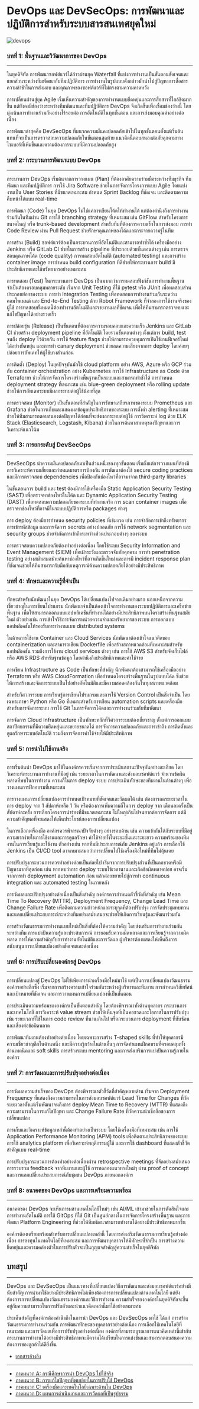 # DevOps และ DevSecOps: การพัฒนาและปฏิบัติการสำหรับระบบสารสนเทศยุคใหม่
![devops](./img/devops.jpg)

### บทที่ 1: พื้นฐานและวิวัฒนาการของ DevOps
-------------------

ในยุคดิจิทัล การพัฒนาซอฟต์แวร์ได้ก้าวผ่านยุค Waterfall ที่แบ่งการทำงานเป็นขั้นตอนชัดเจนและแยกส่วนระหว่างทีมพัฒนากับทีมปฏิบัติการ การทำงานในรูปแบบดังกล่าวมักนำไปสู่ปัญหาการสื่อสาร ความล่าช้าในการส่งมอบ และคุณภาพของซอฟต์แวร์ที่ไม่ตรงตามความคาดหวัง 

การเปลี่ยนผ่านสู่ยุค Agile เริ่มเห็นความสำคัญของการทำงานแบบยืดหยุ่นและการสื่อสารที่ใกล้ชิดมากขึ้น แต่ยังคงมีช่องว่างระหว่างทีมพัฒนาและทีมปฏิบัติการ DevOps จึงเกิดขึ้นเพื่อเชื่อมช่องว่างนี้ โดยมุ่งเน้นการทำงานร่วมกันอย่างไร้รอยต่อ การอัตโนมัติในทุกขั้นตอน และการส่งมอบคุณค่าอย่างต่อเนื่อง

การพัฒนาล่าสุดคือ DevSecOps ที่ผนวกความมั่นคงปลอดภัยเข้าไปในทุกขั้นตอนตั้งแต่เริ่มต้น แทนที่จะเป็นการตรวจสอบความปลอดภัยในขั้นตอนสุดท้าย แนวคิดนี้ตอบสนองต่อภัยคุกคามทางไซเบอร์ที่เพิ่มขึ้นและความต้องการระบบที่มีความปลอดภัยสูง

### บทที่ 2: กระบวนการพัฒนาแบบ DevOps
-------------------

กระบวนการ DevOps เริ่มต้นจากการวางแผน (Plan) ที่ต้องอาศัยความร่วมมือระหว่างทีมธุรกิจ ทีมพัฒนา และทีมปฏิบัติการ การใช้ Jira Software ช่วยในการจัดการโครงการแบบ Agile โดยแบ่งงานเป็น User Stories ที่มีขนาดเหมาะสม กำหนด Sprint Backlog ที่ชัดเจน และติดตามความคืบหน้าได้แบบ real-time

การพัฒนา (Code) ในยุค DevOps ไม่ใช่แค่การเขียนโค้ดให้ทำงานได้ แต่ต้องคำนึงถึงการทำงานร่วมกันในทีมผ่าน Git การใช้ branching strategy ที่เหมาะสม เช่น GitFlow สำหรับโครงการขนาดใหญ่ หรือ trunk-based development สำหรับทีมที่ต้องการความเร็วในการส่งมอบ การทำ Code Review ผ่าน Pull Request ช่วยรักษาคุณภาพของโค้ดและกระจายความรู้ในทีม

การสร้าง (Build) ซอฟต์แวร์ต้องเป็นกระบวนการที่อัตโนมัติและสามารถทำซ้ำได้ เครื่องมืออย่าง Jenkins หรือ GitLab CI ช่วยในการสร้าง pipeline ที่ประกอบด้วยขั้นตอนต่างๆ เช่น การตรวจสอบคุณภาพโค้ด (code quality) การทดสอบอัตโนมัติ (automated testing) และการสร้าง container image การกำหนด build configuration ที่ดีช่วยให้กระบวนการ build มีประสิทธิภาพและใช้ทรัพยากรอย่างเหมาะสม

การทดสอบ (Test) ในกระบวนการ DevOps เป็นมากกว่าการทดสอบฟังก์ชันการทำงานพื้นฐาน จำเป็นต้องครอบคลุมหลายระดับ เริ่มจาก Unit Testing ที่ใช้ pytest หรือ JUnit เพื่อทดสอบส่วนประกอบย่อยของระบบ การทำ Integration Testing เพื่อทดสอบการทำงานร่วมกันระหว่างคอมโพเนนต์ และ End-to-End Testing ด้วย Robot Framework ที่จำลองการใช้งานจริงของผู้ใช้ การทดสอบทั้งหมดนี้ต้องทำงานอัตโนมัติและรายงานผลที่ชัดเจน เพื่อให้ทีมสามารถตรวจพบและแก้ไขปัญหาได้อย่างรวดเร็ว

การปล่อยรุ่น (Release) เป็นขั้นตอนที่ต้องการความรอบคอบและความเร็ว Jenkins และ GitLab CI ช่วยสร้าง deployment pipeline ที่อัตโนมัติ โดยรวมขั้นตอนต่างๆ ตั้งแต่การ build, test จนถึง deploy ไว้ด้วยกัน การใช้ feature flags ช่วยให้สามารถควบคุมการเปิดใช้งานฟีเจอร์ใหม่ได้อย่างยืดหยุ่น และการทำ canary deployment ช่วยลดความเสี่ยงจากการ deploy โดยค่อยๆ ปล่อยการอัพเดทให้ผู้ใช้บางส่วนก่อน

การติดตั้ง (Deploy) ในยุคปัจจุบันมักใช้ cloud platform อย่าง AWS, Azure หรือ GCP ร่วมกับ container orchestration อย่าง Kubernetes การใช้ Infrastructure as Code ด้วย Terraform ช่วยให้การจัดการโครงสร้างพื้นฐานเป็นระบบและสามารถทำซ้ำได้ การกำหนด deployment strategy ที่เหมาะสม เช่น blue-green deployment หรือ rolling update ช่วยให้การอัพเดทระบบมีผลกระทบต่อผู้ใช้น้อยที่สุด

การตรวจสอบ (Monitor) เป็นขั้นตอนที่สำคัญในการรักษาเสถียรภาพของระบบ Prometheus และ Grafana ช่วยในการเก็บและแสดงผลข้อมูลประสิทธิภาพของระบบ การตั้งค่า alerting ที่เหมาะสมช่วยให้ทีมสามารถตอบสนองต่อปัญหาได้ก่อนที่จะส่งผลกระทบต่อผู้ใช้ การวิเคราะห์ log ด้วย ELK Stack (Elasticsearch, Logstash, Kibana) ช่วยในการค้นหาสาเหตุของปัญหาและการวิเคราะห์แนวโน้ม

### บทที่ 3: การยกระดับสู่ DevSecOps
-------------------

DevSecOps นำความมั่นคงปลอดภัยมาเป็นส่วนหนึ่งของทุกขั้นตอน เริ่มตั้งแต่การวางแผนที่ต้องมีการวิเคราะห์ความเสี่ยงและกำหนดมาตรการป้องกัน การพัฒนาต้องใช้ secure coding practices และมีการตรวจสอบ dependencies เพื่อป้องกันช่องโหว่ที่อาจมาจาก third-party libraries

ในขั้นตอนการ build และ test ต้องมีการใช้เครื่องมือ Static Application Security Testing (SAST) เพื่อตรวจหาช่องโหว่ในโค้ด และ Dynamic Application Security Testing (DAST) เพื่อทดสอบความปลอดภัยของระบบที่ทำงานจริง การ scan container images เพื่อตรวจหาช่องโหว่ที่อาจมีในระบบปฏิบัติการหรือ packages ต่างๆ

การ deploy ต้องมีการกำหนด security policies ที่เข้มงวด เช่น การจำกัดการเข้าถึงทรัพยากร การเข้ารหัสข้อมูล และการจัดการ secrets อย่างปลอดภัย การใช้ network segmentation และ security groups ช่วยจำกัดการเข้าถึงระหว่างส่วนประกอบต่างๆ ของระบบ

การตรวจสอบความปลอดภัยต้องทำอย่างต่อเนื่อง โดยใช้ระบบ Security Information and Event Management (SIEM) เพื่อเฝ้าระวังและตรวจจับภัยคุกคาม การทำ penetration testing อย่างสม่ำเสมอช่วยค้นหาช่องโหว่ที่อาจเกิดขึ้นใหม่ และการมี incident response plan ที่ชัดเจนช่วยให้ทีมสามารถรับมือกับเหตุการณ์ด้านความปลอดภัยได้อย่างมีประสิทธิภาพ

### บทที่ 4: ทักษะและความรู้ที่จำเป็น
-------------------

ทักษะสำหรับนักพัฒนาในยุค DevOps ได้เปลี่ยนแปลงไปจากเดิมอย่างมาก นอกเหนือจากความเชี่ยวชาญในการเขียนโปรแกรม นักพัฒนาจำเป็นต้องเข้าใจการทำงานของระบบปฏิบัติการและเครือข่ายพื้นฐาน เพื่อให้สามารถออกแบบแอปพลิเคชันที่ทำงานได้อย่างมีประสิทธิภาพบนโครงสร้างพื้นฐานสมัยใหม่ ตัวอย่างเช่น การเข้าใจวิธีการจัดการหน่วยความจำและทรัพยากรของระบบ การออกแบบแอปพลิเคชันให้รองรับการทำงานแบบ distributed systems

ในด้านการใช้งาน Container และ Cloud Services นักพัฒนาต้องเข้าใจแนวคิดของ containerization และสามารถเขียน Dockerfile เพื่อสร้างสภาพแวดล้อมที่เหมาะสมสำหรับแอปพลิเคชัน รวมถึงการใช้งาน cloud services ต่างๆ เช่น การใช้ AWS S3 สำหรับจัดเก็บไฟล์ หรือ AWS RDS สำหรับฐานข้อมูล โดยคำนึงถึงประสิทธิภาพและค่าใช้จ่าย

การเขียน Infrastructure as Code เป็นทักษะที่สำคัญ นักพัฒนาต้องสามารถใช้เครื่องมืออย่าง Terraform หรือ AWS CloudFormation เพื่อกำหนดโครงสร้างพื้นฐานในรูปแบบโค้ด ซึ่งช่วยให้การสร้างและจัดการระบบเป็นไปอย่างอัตโนมัติและมีความสอดคล้องกันในทุกสภาพแวดล้อม

สำหรับวิศวกรระบบ การเรียนรู้การเขียนโปรแกรมและการใช้ Version Control เป็นสิ่งจำเป็น โดยเฉพาะภาษา Python หรือ Go ที่เหมาะสำหรับการเขียน automation scripts และเครื่องมือสำหรับการจัดการระบบ การใช้ Git ในการจัดการโค้ดและการทำงานร่วมกับทีมพัฒนา

การจัดการ Cloud Infrastructure เป็นทักษะหลักที่วิศวกรระบบต้องเชี่ยวชาญ ตั้งแต่การออกแบบสถาปัตยกรรมที่มีความยืดหยุ่นและขยายขนาดได้ การจัดการความปลอดภัยและการเข้าถึง การติดตั้งและดูแลรักษาระบบอัตโนมัติ รวมถึงการจัดการค่าใช้จ่ายให้มีประสิทธิภาพ

### บทที่ 5: การนำไปใช้งานจริง
-------------------

การเริ่มต้นนำ DevOps มาใช้ในองค์กรควรเริ่มจากการประเมินสถานะปัจจุบันอย่างละเอียด โดยวิเคราะห์กระบวนการทำงานที่มีอยู่ เช่น ระยะเวลาในการพัฒนาและส่งมอบซอฟต์แวร์ จำนวนข้อผิดพลาดที่พบในการทำงาน ความถี่ในการ deploy ระบบ การประเมินทักษะของทีมงานในด้านต่างๆ เพื่อวางแผนการฝึกอบรมที่เหมาะสม

การวางแผนการเปลี่ยนแปลงควรกำหนดเป้าหมายที่ชัดเจนและวัดผลได้ เช่น ต้องการลดระยะเวลาในการ deploy จาก 1 สัปดาห์เหลือ 1 วัน หรือต้องการเพิ่มความถี่ในการ deploy จาก เดือนละครั้งเป็นสัปดาห์ละครั้ง การเลือกโครงการนำร่องที่มีขนาดเหมาะสม ไม่ใหญ่เกินไปจนยากต่อการจัดการ แต่มีความสำคัญพอที่จะแสดงให้เห็นประโยชน์ของการเปลี่ยนแปลง

ในการเลือกเครื่องมือ องค์กรควรพิจารณาปัจจัยต่างๆ อย่างรอบด้าน เช่น ความเข้ากันได้กับระบบที่มีอยู่ ความยากง่ายในการใช้งานและการดูแลรักษา ค่าใช้จ่ายทั้งในระยะสั้นและระยะยาว ความพร้อมของทีมงานในการเรียนรู้และใช้งาน ตัวอย่างเช่น หากทีมมีประสบการณ์กับ Jenkins อยู่แล้ว การเลือกใช้ Jenkins เป็น CI/CD tool อาจเหมาะสมกว่าการเปลี่ยนไปใช้เครื่องมือใหม่ที่ทีมไม่คุ้นเคย

การปรับปรุงกระบวนการควรทำอย่างค่อยเป็นค่อยไป เริ่มจากการปรับปรุงส่วนที่เป็นคอขวดหรือมีปัญหามากที่สุดก่อน เช่น หากพบว่าการ deploy ระบบใช้เวลานานและเกิดข้อผิดพลาดบ่อย อาจเริ่มจากการทำ deployment automation ก่อน แล้วค่อยขยายไปสู่การทำ continuous integration และ automated testing ในภายหลัง

การวัดผลและปรับปรุงอย่างต่อเนื่องเป็นสิ่งสำคัญ องค์กรควรกำหนดตัวชี้วัดที่สำคัญ เช่น Mean Time To Recovery (MTTR), Deployment Frequency, Change Lead Time และ Change Failure Rate เพื่อติดตามความก้าวหน้าและระบุจุดที่ต้องปรับปรุง การจัดประชุมทบทวนและแลกเปลี่ยนประสบการณ์ระหว่างทีมอย่างสม่ำเสมอจะช่วยให้เกิดการเรียนรู้และพัฒนาร่วมกัน

การสร้างวัฒนธรรมการทำงานแบบใหม่เป็นสิ่งที่ต้องให้ความสำคัญ โดยส่งเสริมการทำงานร่วมกันระหว่างทีม การแบ่งปันความรู้และประสบการณ์ การยอมรับความผิดพลาดและการเรียนรู้จากความผิดพลาด การให้ความสำคัญกับการทำงานอัตโนมัติและการวัดผล ผู้บริหารต้องแสดงให้เห็นถึงการสนับสนุนการเปลี่ยนแปลงอย่างชัดเจนและต่อเนื่อง

### บทที่ 6: การปรับเปลี่ยนองค์กรสู่ DevOps
-------------------

การเปลี่ยนแปลงสู่ DevOps ไม่ใช่เพียงการนำเครื่องมือใหม่มาใช้ แต่เป็นการเปลี่ยนแปลงวัฒนธรรมองค์กรอย่างลึกซึ้ง เริ่มจากการสร้างความเข้าใจร่วมกันระหว่างผู้บริหารและทีมงาน การกำหนดวิสัยทัศน์และเป้าหมายที่ชัดเจน และการวางแผนการเปลี่ยนแปลงที่เป็นขั้นตอน

การประเมินความพร้อมขององค์กรเป็นขั้นตอนสำคัญ โดยต้องพิจารณาทั้งด้านบุคลากร กระบวนการ และเทคโนโลยี การวิเคราะห์ value stream ช่วยให้เห็นจุดที่เป็นคอขวดและโอกาสในการปรับปรุง เช่น ระยะเวลาที่ใช้ในการ code review ที่นานเกินไป หรือกระบวนการ deployment ที่ซับซ้อนและเสี่ยงต่อข้อผิดพลาด

การพัฒนาทีมงานต้องทำอย่างต่อเนื่อง โดยเฉพาะการสร้าง T-shaped skills ที่ทำให้บุคลากรมีความเชี่ยวชาญลึกในด้านหนึ่ง และมีความรู้กว้างในด้านอื่นๆ การจัดทำแผนฝึกอบรมที่ครอบคลุมทั้งด้านเทคนิคและ soft skills การสร้างระบบ mentoring และการส่งเสริมการแบ่งปันความรู้ภายในองค์กร

### บทที่ 7: การวัดผลและการปรับปรุงอย่างต่อเนื่อง
-------------------

การวัดผลความสำเร็จของ DevOps ต้องพิจารณาตัวชี้วัดที่สำคัญหลายด้าน เริ่มจาก Deployment Frequency ที่แสดงถึงความสามารถในการส่งมอบซอฟต์แวร์ Lead Time for Changes ที่วัดระยะเวลาตั้งแต่เริ่มพัฒนาจนถึงการ deploy Mean Time to Recovery (MTTR) ที่แสดงถึงความสามารถในการแก้ไขปัญหา และ Change Failure Rate ที่วัดความน่าเชื่อถือของการเปลี่ยนแปลง

การเก็บและวิเคราะห์ข้อมูลเหล่านี้ต้องทำอย่างเป็นระบบ โดยใช้เครื่องมือที่เหมาะสม เช่น การใช้ Application Performance Monitoring (APM) tools เพื่อติดตามประสิทธิภาพของระบบ การใช้ analytics platform เพื่อวิเคราะห์พฤติกรรมผู้ใช้ และการใช้ dashboard ที่แสดงตัวชี้วัดสำคัญแบบ real-time

การปรับปรุงกระบวนการต้องทำอย่างต่อเนื่องผ่าน retrospective meetings ที่จัดอย่างสม่ำเสมอ การรวบรวม feedback จากทีมงานและผู้ใช้ การทดลองแนวทางใหม่ๆ ผ่าน proof of concept และการแลกเปลี่ยนประสบการณ์กับชุมชน DevOps ภายนอกองค์กร

### บทที่ 8: อนาคตของ DevOps และการเตรียมความพร้อม
-------------------

อนาคตของ DevOps จะเห็นการผสานเทคโนโลยีใหม่ๆ เช่น AI/ML เข้ามาช่วยในการตัดสินใจและการทำงานอัตโนมัติ การใช้ GitOps ที่ใช้ Git เป็นศูนย์กลางในการจัดการโครงสร้างพื้นฐาน และการพัฒนา Platform Engineering ที่ช่วยให้ทีมพัฒนาสามารถทำงานได้อย่างมีประสิทธิภาพมากขึ้น

องค์กรต้องเตรียมพร้อมสำหรับการเปลี่ยนแปลงเหล่านี้ โดยการส่งเสริมวัฒนธรรมการเรียนรู้อย่างต่อเนื่อง การลงทุนในเทคโนโลยีที่เหมาะสม และการพัฒนาบุคลากรให้มีทักษะที่จำเป็น การสร้างความยืดหยุ่นและความคล่องตัวในการปรับตัวจะเป็นกุญแจสำคัญสู่ความสำเร็จในยุคดิจิทัล

## บทสรุป
-------------------

DevOps และ DevSecOps เป็นแนวทางที่เปลี่ยนแปลงวิธีการพัฒนาและส่งมอบซอฟต์แวร์อย่างมีนัยสำคัญ การนำมาใช้อย่างมีประสิทธิภาพไม่เพียงต้องการการเปลี่ยนแปลงด้านเทคโนโลยี แต่ยังต้องการการเปลี่ยนแปลงวัฒนธรรมองค์กรและวิธีการทำงาน ความสำเร็จขององค์กรในยุคดิจิทัลจะขึ้นอยู่กับความสามารถในการปรับตัวและนำแนวคิดเหล่านี้มาใช้อย่างเหมาะสม

ประเด็นสำคัญที่องค์กรต้องคำนึงถึงในการนำ DevOps และ DevSecOps มาใช้ ได้แก่ การสร้างวัฒนธรรมการทำงานร่วมกัน การพัฒนาทักษะของบุคลากรอย่างต่อเนื่อง การเลือกใช้เทคโนโลยีที่เหมาะสม และการวัดผลเพื่อการปรับปรุงอย่างต่อเนื่อง องค์กรที่สามารถบูรณาการแนวคิดเหล่านี้เข้ากับกระบวนการทำงานได้อย่างมีประสิทธิภาพจะมีความได้เปรียบในการแข่งขันและสามารถตอบสนองความต้องการของลูกค้าได้ดียิ่งขึ้น

- [เอกสารอ้างอิง](./อ้างอิง.md)
-------------------
- [ภาคผนวก A: กรณีศึกษาการนำ DevOps ไปใช้จริง](./appendixA.md)
- [ภาคผนวก B: การแก้ไขปัญหาที่พบบ่อยในการปรับใช้ DevOps](./appendixB.md)
- [ภาคผนวก C: เครื่องมือและเทคโนโลยีเฉพาะด้านใน DevOps](/appendixC.md)
- [ภาคผนวก D: แผนการดำเนินงานและการวัดผลที่เป็นรูปธรรม](appendixD.md)

---